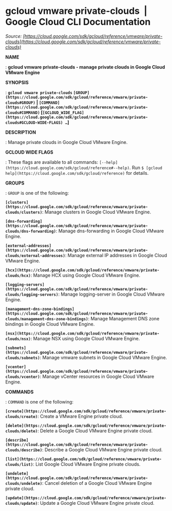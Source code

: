# gcloud vmware private-clouds  |  Google Cloud CLI Documentation

*Source: [https://cloud.google.com/sdk/gcloud/reference/vmware/private-clouds](https://cloud.google.com/sdk/gcloud/reference/vmware/private-clouds)*

**NAME**

: **gcloud vmware private-clouds - manage private clouds in Google Cloud VMware Engine**

**SYNOPSIS**

: **`gcloud vmware private-clouds` `[GROUP](https://cloud.google.com/sdk/gcloud/reference/vmware/private-clouds#GROUP)` | `[COMMAND](https://cloud.google.com/sdk/gcloud/reference/vmware/private-clouds#COMMAND)` [`[GCLOUD_WIDE_FLAG](https://cloud.google.com/sdk/gcloud/reference/vmware/private-clouds#GCLOUD-WIDE-FLAGS) …`]**

**DESCRIPTION**

: Manage private clouds in Google Cloud VMware Engine.

**GCLOUD WIDE FLAGS**

: These flags are available to all commands: `[--help](https://cloud.google.com/sdk/gcloud/reference#--help)`.
Run `$ [gcloud help](https://cloud.google.com/sdk/gcloud/reference)` for details.

**GROUPS**

: ``GROUP`` is one of the following:

**`[clusters](https://cloud.google.com/sdk/gcloud/reference/vmware/private-clouds/clusters)`**:
Manage clusters in Google Cloud VMware Engine.

**`[dns-forwarding](https://cloud.google.com/sdk/gcloud/reference/vmware/private-clouds/dns-forwarding)`**:
Manage dns-forwarding in Google Cloud VMware Engine.

**`[external-addresses](https://cloud.google.com/sdk/gcloud/reference/vmware/private-clouds/external-addresses)`**:
Manage external IP addresses in Google Cloud VMware Engine.

**`[hcx](https://cloud.google.com/sdk/gcloud/reference/vmware/private-clouds/hcx)`**:
Manage HCX using Google Cloud VMware Engine.

**`[logging-servers](https://cloud.google.com/sdk/gcloud/reference/vmware/private-clouds/logging-servers)`**:
Manage logging-server in Google Cloud VMware Engine.

**`[management-dns-zone-bindings](https://cloud.google.com/sdk/gcloud/reference/vmware/private-clouds/management-dns-zone-bindings)`**:
Manage Management DNS zone bindings in Google Cloud VMware Engine.

**`[nsx](https://cloud.google.com/sdk/gcloud/reference/vmware/private-clouds/nsx)`**:
Manage NSX using Google Cloud VMware Engine.

**`[subnets](https://cloud.google.com/sdk/gcloud/reference/vmware/private-clouds/subnets)`**:
Manage vmware subnets in Google Cloud VMware Engine.

**`[vcenter](https://cloud.google.com/sdk/gcloud/reference/vmware/private-clouds/vcenter)`**:
Manage vCenter resources in Google Cloud VMware Engine.

**COMMANDS**

: ``COMMAND`` is one of the following:

**`[create](https://cloud.google.com/sdk/gcloud/reference/vmware/private-clouds/create)`**:
Create a VMware Engine private cloud.

**`[delete](https://cloud.google.com/sdk/gcloud/reference/vmware/private-clouds/delete)`**:
Delete a Google Cloud VMware Engine private cloud.

**`[describe](https://cloud.google.com/sdk/gcloud/reference/vmware/private-clouds/describe)`**:
Describe a Google Cloud VMware Engine private cloud.

**`[list](https://cloud.google.com/sdk/gcloud/reference/vmware/private-clouds/list)`**:
List Google Cloud VMware Engine private clouds.

**`[undelete](https://cloud.google.com/sdk/gcloud/reference/vmware/private-clouds/undelete)`**:
Cancel deletion of a Google Cloud VMware Engine private cloud.

**`[update](https://cloud.google.com/sdk/gcloud/reference/vmware/private-clouds/update)`**:
Update a Google Cloud VMware Engine private cloud.